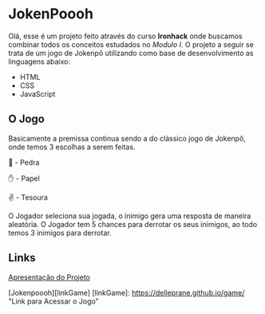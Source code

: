 # JokenPoooh

Olá, esse é um projeto feito através do curso **Ironhack** onde buscamos combinar todos os conceitos estudados no *Modulo I*.
O projeto a seguir se trata de um jogo de Jokenpô utilizando como base de desenvolvimento as linguagens abaixo:

- HTML
- CSS
- JavaScript

## O Jogo

Basicamente a premissa continua sendo a do clássico jogo de Jokenpô, onde temos 3 escolhas a serem feitas.

:punch:  - Pedra

:raised_hand: - Papel

 :v: - Tesoura

O Jogador seleciona sua jogada, o inimigo gera uma resposta de maneira aleatória. O Jogador tem 5 chances para derrotar os seus inimigos, ao todo temos 3 inimigos para derrotar.

## Links

[Apresentação do Projeto][projetcSlide]

[projetcSlide]: https://slides.com/delleprane/deck "Link para apresentação do projeto"

[Jokenpoooh][linkGame]
[linkGame]: https://delleprane.github.io/game/ "Link para Acessar o Jogo"